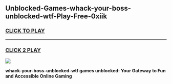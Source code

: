 
## Unblocked-Games-whack-your-boss-unblocked-wtf-Play-Free-0xiik
<h3>
<a href="https://premium76.site?title=whack-your-boss-unblocked-wtf&ref=24M">CLICK TO PLAY</a></h3>
<hr>

<h3>
<a href="https://premium76.site?title=whack-your-boss-unblocked-wtf&ref=24M">CLICK 2 PLAY</a>
  
</h3>

<a href="https://premium76.site?title=whack-your-boss-unblocked-wtf&ref=24M"><img src="https://clearcache.store/games.png"></a>


**whack-your-boss-unblocked-wtf games unblocked: Your Gateway to Fun and Accessible Online Gaming**
